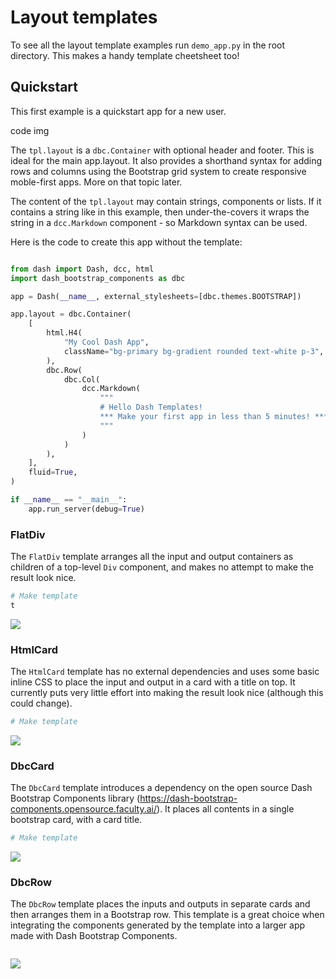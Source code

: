# Layout templates

To see all the layout template examples  run `demo_app.py` in the root directory.  This makes a handy template 
cheetsheet too!

## Quickstart

This first example is a quickstart app for a new user.

code
img


The `tpl.layout` is a `dbc.Container` with optional header and footer. This is ideal for the main app.layout.
It also provides  a shorthand syntax for adding rows and columns using the Bootstrap grid system to create responsive 
moble-first apps. More on that topic later.

The content of the `tpl.layout` may contain strings, components or lists.  If it contains a string like in this example, 
then under-the-covers it wraps the string in a `dcc.Markdown` component - so Markdown syntax can be used.  

Here is the code to create this app without the template:




```python

from dash import Dash, dcc, html
import dash_bootstrap_components as dbc

app = Dash(__name__, external_stylesheets=[dbc.themes.BOOTSTRAP])

app.layout = dbc.Container(
    [
        html.H4(
            "My Cool Dash App",
            className="bg-primary bg-gradient rounded text-white p-3",
        ),
        dbc.Row(
            dbc.Col(
                dcc.Markdown(
                    """
                    # Hello Dash Templates!
                    *** Make your first app in less than 5 minutes! ***
                    """
                )
            )
        ),
    ],
    fluid=True,
)

if __name__ == "__main__":
    app.run_server(debug=True)

```

### FlatDiv
The `FlatDiv` template arranges all the input and output containers as children of a top-level `Div` component, and makes no attempt to make the result look nice.

```python
# Make template
t
```

![](https://i.imgur.com/AV9yqRQ.png)

### HtmlCard

The `HtmlCard` template has no external dependencies and uses some basic inline CSS to place the input and output in a card with a title on top.  It currently puts very little effort into making the result look nice (although this could change).

```python
# Make template

```

![](https://i.imgur.com/E9865h3.png)

### DbcCard

The `DbcCard` template introduces a dependency on the open source Dash Bootstrap Components library (https://dash-bootstrap-components.opensource.faculty.ai/).  It places all contents in a single bootstrap card, with a card title.

```python
# Make template

```

![](https://i.imgur.com/FiZAOFv.png)

### DbcRow

The `DbcRow` template places the inputs and outputs in separate cards and then arranges them in a Bootstrap row. This template is a great choice when integrating the components generated by the template into a larger app made with Dash Bootstrap Components.

```python

```

![](https://i.imgur.com/zW5z2Eh.png)
